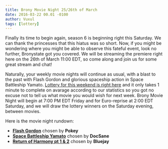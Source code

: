 ```yaml
---
title: Brony Movie Night 25/26th of March
date: 2016-03-22 00.01 -0100
author: Vuxul
tags: [lottery]
---
```

Finally its time to begin again, season 6 is beginning right this Saturday. We can thank the princesses that this hiatus was so short.
Now, if you might be wondering where you might be able to observe this fateful event, look no further, Bronystate got you covered. We will be streaming the premiere right here on the 26th of March 11:00 EDT, so come along and join us for some great stream and chat!

Naturally, your weekly movie nights will continue as usual, with a blast to the past with Flash Gordon and glorious spaceship action in Space Battleship Yamato. [Lottery for this weekend is right here][lotto] and it only takes 1 minute to complete on avarage according to our statistics so you got no excuse not to tell us what movie you would wish for next week. Brony Movie Night will begin at 7:00 PM EDT Friday and for Euro-reprise at 2:00 EDT Saturday, and we will draw the lottery winners on the Saturday evening, between movies.

Here is the movie night rundown:

 - **[Flash Gordon][m1]** chosen by **Pokey**
 - **[Space Battleship Yamato][m2]** chosen by **DocSane**
 - **[Return of Harmony pt 1 & 2][p1]** chosen by **Bluejay**

[m1]: http://www.imdb.com/title/tt0080745/
[m2]: http://www.imdb.com/title/tt0204704/
[p1]: http://mlp.wikia.com/wiki/The_Return_of_Harmony_Part_1
[lotto]: https://bronystate.typeform.com/to/JlMz2U
